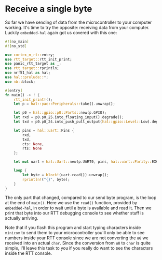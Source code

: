 # Receive a single byte

So far we have sending of data from the microcontroller to your computer working. It's time to try the opposite: receiving
data from your computer. Luckily `embedded-hal` again got us covered with this one:

``` rust
#![no_main]
#![no_std]

use cortex_m_rt::entry;
use rtt_target::rtt_init_print;
use panic_rtt_target as _;
use rtt_target::rprintln;
use nrf51_hal as hal;
use hal::prelude::*;
use nb::block;

#[entry]
fn main() -> ! {
    rtt_init_print!();
    let p = hal::pac::Peripherals::take().unwrap();

    let p0 = hal::gpio::p0::Parts::new(p.GPIO);
    let rxd = p0.p0_25.into_floating_input().degrade();
    let txd = p0.p0_24.into_push_pull_output(hal::gpio::Level::Low).degrade();

    let pins = hal::uart::Pins {
        rxd,
        txd,
        cts: None,
        rts: None
    };

    let mut uart = hal::Uart::new(p.UART0, pins, hal::uart::Parity::EXCLUDED, hal::uart::Baudrate::BAUD115200);

    loop {
        let byte = block!(uart.read()).unwrap();
        rprintln!("{}", byte);
    }
}
```

The only part that changed, compared to our send byte program, is the loop
at the end of `main()`. Here we use the `read()` function, provided by `embedded-hal`,
in order to wait until a byte is available and read it. Then we print that byte
into our RTT debugging console to see whether stuff is actually arriving.

Note that if you flash this program and start typing characters inside `minicom` to
send them to your microcontroller you'll only be able to see numbers inside your
RTT console since we are not converting the `u8` we received into an actual `char`.
Since the conversion from `u8` to `char` is quite simple, I'll leave this task to
you if you really do want to see the characters inside the RTT console.
